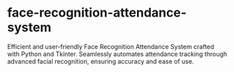 # face-recognition-attendance-system
Efficient and user-friendly Face Recognition Attendance System crafted with Python and Tkinter. Seamlessly automates attendance tracking through advanced facial recognition, ensuring accuracy and ease of use.
